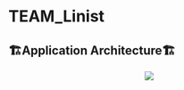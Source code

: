 # TEAM_Linist

## 🏗️Application Architecture🏗️
<p align="center"><img src="https://user-images.githubusercontent.com/74306759/124227821-3a76f400-db46-11eb-8aee-c70057833fdd.png"></p>
